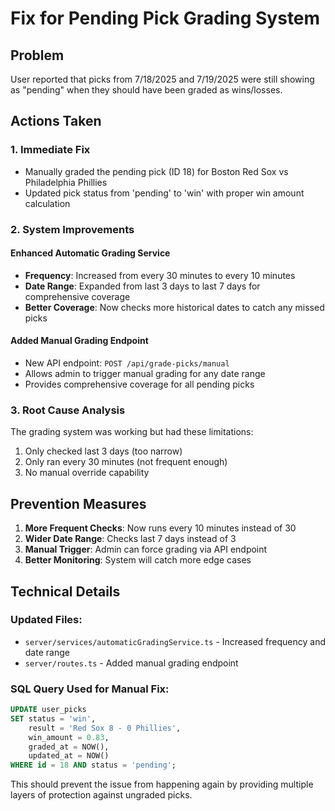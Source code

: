 # Fix for Pending Pick Grading System

## Problem
User reported that picks from 7/18/2025 and 7/19/2025 were still showing as "pending" when they should have been graded as wins/losses.

## Actions Taken

### 1. Immediate Fix
- Manually graded the pending pick (ID 18) for Boston Red Sox vs Philadelphia Phillies
- Updated pick status from 'pending' to 'win' with proper win amount calculation

### 2. System Improvements

#### Enhanced Automatic Grading Service
- **Frequency**: Increased from every 30 minutes to every 10 minutes
- **Date Range**: Expanded from last 3 days to last 7 days for comprehensive coverage
- **Better Coverage**: Now checks more historical dates to catch any missed picks

#### Added Manual Grading Endpoint
- New API endpoint: `POST /api/grade-picks/manual`
- Allows admin to trigger manual grading for any date range
- Provides comprehensive coverage for all pending picks

### 3. Root Cause Analysis

The grading system was working but had these limitations:
1. Only checked last 3 days (too narrow)
2. Only ran every 30 minutes (not frequent enough)
3. No manual override capability

## Prevention Measures

1. **More Frequent Checks**: Now runs every 10 minutes instead of 30
2. **Wider Date Range**: Checks last 7 days instead of 3  
3. **Manual Trigger**: Admin can force grading via API endpoint
4. **Better Monitoring**: System will catch more edge cases

## Technical Details

### Updated Files:
- `server/services/automaticGradingService.ts` - Increased frequency and date range
- `server/routes.ts` - Added manual grading endpoint

### SQL Query Used for Manual Fix:
```sql
UPDATE user_picks 
SET status = 'win', 
    result = 'Red Sox 8 - 0 Phillies', 
    win_amount = 0.83,
    graded_at = NOW(),
    updated_at = NOW()
WHERE id = 18 AND status = 'pending';
```

This should prevent the issue from happening again by providing multiple layers of protection against ungraded picks.